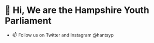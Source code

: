 # 👋 Hi, We are the Hampshire Youth Parliament
- 📫 Follow us on Twitter and Instagram @hantsyp

<!---
hantsyp/hantsyp is a ✨ special ✨ repository because its `README.md` (this file) appears on your GitHub profile.
You can click the Preview link to take a look at your changes.
--->
